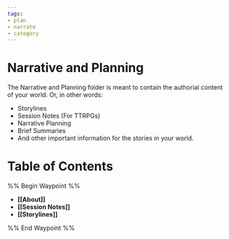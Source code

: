 ```yaml
---
tags:
- plan
- narrate
- category
---
```

# Narrative and Planning
The Narrative and Planning folder is meant to contain the authorial content of your world. Or, in other words:
- Storylines
- Session Notes (For TTRPGs)
- Narrative Planning
- Brief Summaries
- And other important information for the stories in your world.
# Table of Contents
%% Begin Waypoint %%
- **[[About]]**
- **[[Session Notes]]**
- **[[Storylines]]**

%% End Waypoint %%